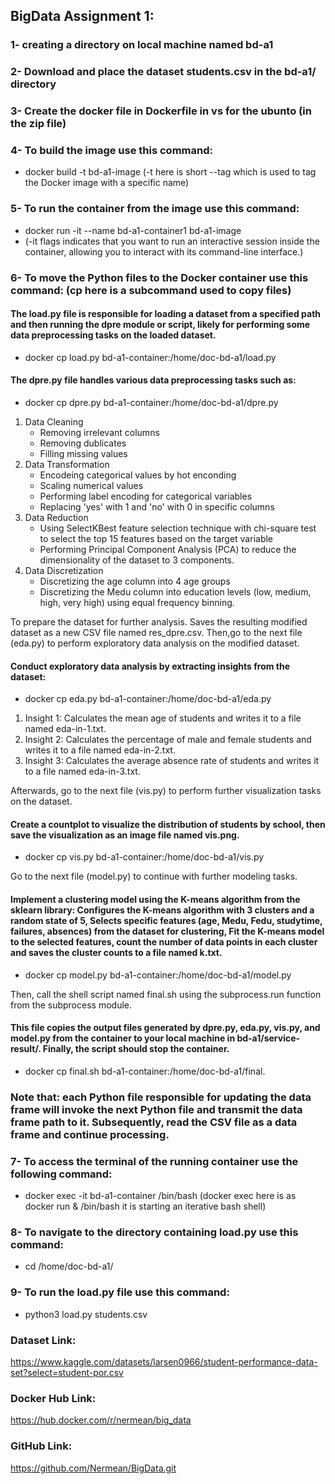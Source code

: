 ## BigData Assignment 1:

### 1- creating a directory on local machine named bd-a1
### 2- Download and place the dataset students.csv in the bd-a1/ directory
### 3- Create the docker file in Dockerfile in vs for the ubunto (in the zip file)
### 4- To build the image use this command:
- docker build -t bd-a1-image (-t here is short --tag which is used to tag the Docker image with a specific name) 
### 5- To run the container from the image use this command:
- docker run -it --name bd-a1-container1 bd-a1-image
- (-it flags  indicates that you want to run an interactive session inside the container, allowing you to interact with its command-line interface.)
### 6- To move the Python files to the Docker container use this command: (cp here is a subcommand used to copy files)
#### The load.py file is responsible for loading a dataset from a specified path and then running the dpre module or script, likely for performing some data preprocessing tasks on the loaded dataset.
- docker cp load.py bd-a1-container:/home/doc-bd-a1/load.py
#### The dpre.py file handles various data preprocessing tasks such as:
- docker cp dpre.py bd-a1-container:/home/doc-bd-a1/dpre.py 
1. Data Cleaning
   - Removing irrelevant columns
   - Removing dublicates
   - Filling missing values
2. Data Transformation
   - Encodeing categorical values by hot enconding
   - Scaling numerical values
   - Performing label encoding for categorical variables
   - Replacing 'yes' with 1 and 'no' with 0 in specific columns
3. Data Reduction
   - Using SelectKBest feature selection technique with chi-square test to select the top 15 features based on the target variable
   - Performing Principal Component Analysis (PCA) to reduce the dimensionality of the dataset to 3 components.
4. Data Discretization
   - Discretizing the age column into 4 age groups
   - Discretizing the Medu column into education levels (low, medium, high, very high) using equal frequency binning.

To prepare the dataset for further analysis. Saves the resulting modified dataset as a new CSV file named res_dpre.csv. Then,go to the next file (eda.py) to perform exploratory data analysis on the modified dataset.
#### Conduct exploratory data analysis by extracting insights from the dataset:
- docker cp eda.py bd-a1-container:/home/doc-bd-a1/eda.py 
1. Insight 1: Calculates the mean age of students and writes it to a file named eda-in-1.txt.
2. Insight 2: Calculates the percentage of male and female students and writes it to a file named eda-in-2.txt.
3. Insight 3: Calculates the average absence rate of students and writes it to a file named eda-in-3.txt.

Afterwards, go to the next file (vis.py) to perform further visualization tasks on the dataset.

#### Create a countplot to visualize the distribution of students by school, then save the visualization as an image file named vis.png.
- docker cp vis.py bd-a1-container:/home/doc-bd-a1/vis.py
  
Go to the next file (model.py) to continue with further modeling tasks.

#### Implement a clustering model using the K-means algorithm from the sklearn library: Configures the K-means algorithm with 3 clusters and a random state of 5, Selects specific features (age, Medu, Fedu, studytime, failures, absences) from the dataset for clustering, Fit the K-means model to the selected features, count the number of data points in each cluster and saves the cluster counts to a file named k.txt. 
- docker cp model.py bd-a1-container:/home/doc-bd-a1/model.py 

Then, call the shell script named final.sh using the subprocess.run function from the subprocess module.

#### This file copies the output files generated by dpre.py, eda.py, vis.py, and model.py from the container to your local machine in bd-a1/service-result/. Finally, the script should stop the container.
- docker cp final.sh bd-a1-container:/home/doc-bd-a1/final.

### Note that: each Python file responsible for updating the data frame will invoke the next Python file and transmit the data frame path to it. Subsequently, read the CSV file as a data frame and continue processing.

### 7- To access the terminal of the running container use the following command:
- docker exec -it bd-a1-container /bin/bash (docker exec here is as docker run & /bin/bash it is starting an iterative bash shell)

### 8- To navigate to the directory containing load.py use this command:
- cd /home/doc-bd-a1/

### 9- To run the load.py file use this command:
- python3 load.py students.csv


### Dataset Link:
https://www.kaggle.com/datasets/larsen0966/student-performance-data-set?select=student-por.csv

### Docker Hub Link:
https://hub.docker.com/r/nermean/big_data

### GitHub Link:
https://github.com/Nermean/BigData.git
